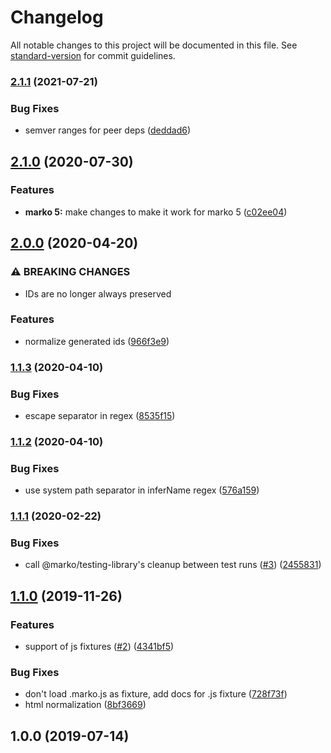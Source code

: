 # Changelog

All notable changes to this project will be documented in this file. See [standard-version](https://github.com/conventional-changelog/standard-version) for commit guidelines.

### [2.1.1](https://github.com/marko-js/fixture-snapshots/compare/v2.1.0...v2.1.1) (2021-07-21)


### Bug Fixes

* semver ranges for peer deps ([deddad6](https://github.com/marko-js/fixture-snapshots/commit/deddad6c6c8683d4a009cb4701682c51add70ead))

## [2.1.0](https://github.com/marko-js/fixture-snapshots/compare/v2.0.0...v2.1.0) (2020-07-30)


### Features

* **marko 5:** make changes to make it work for marko 5 ([c02ee04](https://github.com/marko-js/fixture-snapshots/commit/c02ee0405e86f9e8a5a17a8255d9314160740bfb))

## [2.0.0](https://github.com/marko-js/fixture-snapshots/compare/v1.1.3...v2.0.0) (2020-04-20)


### ⚠ BREAKING CHANGES

* IDs are no longer always preserved

### Features

* normalize generated ids ([966f3e9](https://github.com/marko-js/fixture-snapshots/commit/966f3e952437ff962dbf570abbe3391926356d67))

### [1.1.3](https://github.com/marko-js/fixture-snapshots/compare/v1.1.2...v1.1.3) (2020-04-10)


### Bug Fixes

* escape separator in regex ([8535f15](https://github.com/marko-js/fixture-snapshots/commit/8535f152082f1e6e27a7c0fa63833f826cf64d92))

### [1.1.2](https://github.com/marko-js/fixture-snapshots/compare/v1.1.1...v1.1.2) (2020-04-10)


### Bug Fixes

* use system path separator in inferName regex ([576a159](https://github.com/marko-js/fixture-snapshots/commit/576a159c7f98ee142da41c0651a31e041be386af))

### [1.1.1](https://github.com/marko-js/fixture-snapshots/compare/v1.1.0...v1.1.1) (2020-02-22)


### Bug Fixes

* call @marko/testing-library's cleanup between test runs ([#3](https://github.com/marko-js/fixture-snapshots/issues/3)) ([2455831](https://github.com/marko-js/fixture-snapshots/commit/2455831f5f62dcd88025ab8e814ca77333920e01))

## [1.1.0](https://github.com/marko-js/fixture-snapshots/compare/v1.0.0...v1.1.0) (2019-11-26)


### Features

* support of js fixtures ([#2](https://github.com/marko-js/fixture-snapshots/issues/2)) ([4341bf5](https://github.com/marko-js/fixture-snapshots/commit/4341bf5eba07cee80ef1dcf3a1bc33b90c2d3601))


### Bug Fixes

* don't load .marko.js as fixture, add docs for .js fixture ([728f73f](https://github.com/marko-js/fixture-snapshots/commit/728f73f8fa7b2ed4c841550a08909511d8116ec2))
* html normalization ([8bf3669](https://github.com/marko-js/fixture-snapshots/commit/8bf3669c4edc175c9912543f10ddb9113807f395))

## 1.0.0 (2019-07-14)
